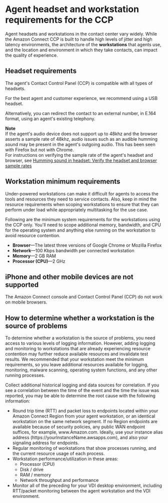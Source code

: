 # Agent headset and workstation requirements for the CCP<a name="ccp-agent-hardware"></a>

Agent headsets and workstations in the contact center vary widely\. While the Amazon Connect CCP is built to handle high levels of jitter and high latency environments, the architecture of the **workstations** that agents use, and the location and environment in which they take contacts, can impact the quality of experience\.

## Headset requirements<a name="ccp-agent-headset"></a>

The agent's Contact Control Panel \(CCP\) is compatible with all types of headsets\.

For the best agent and customer experience, we recommend using a USB headset\.

Alternatively, you can redirect the contact to an external number, in E\.164 format, using an agent's existing telephony\.

**Note**  
If the agent's audio device does not support up to 48khz and the browser asserts a sample rate of 48khz, audio issues such as an audible humming sound may be present in the agent's outgoing audio\. This has been seen with Firefox but not with Chrome\.   
For instructions on verifying the sample rate of the agent's headset and browser, see [Humming sound in headset: Verify the headset and browser sample rates](verify-sample-rate.md)

## Workstation minimum requirements<a name="ccp-agent-workstation"></a>

Under\-powered workstations can make it difficult for agents to access the tools and resources they need to service contacts\. Also, keep in mind the resource requirements when scoping workstations to ensure that they can perform under load while appropriately multitasking for the use case\. 

Following are the minimum system requirements for the workstations using the CCP only\. You'll need to scope additional memory, bandwidth, and CPU for the operating system and anything else running on the workstation to avoid resource contention\.
+ **Browser**—The latest three versions of Google Chrome or Mozilla Firefox
+ **Network**—100 Kbps bandwidth per connected workstation
+ **Memory**—2 GB RAM
+ **Processor \(CPU\)**—2 GHz

## iPhone and other mobile devices are not supported<a name="ccp-iphone"></a>

The Amazon Connect console and Contact Control Panel \(CCP\) do not work on mobile browsers\.

## How to determine whether a workstation is the source of problems<a name="monitor-workstation"></a>

To determine whether a workstation is the source of problems, you need access to various levels of logging information\. However, adding logging and monitoring to workstations that are already experiencing resource contention may further reduce available resources and invalidate test results\. We recommended that your workstation meet the minimum requirements, so you leave additional resources available for logging, monitoring, malware scanning, operating system functions, and any other running processes\.

Collect additional historical logging and data sources for correlation\. If you see a correlation between the time of the event and the time the issue was reported, you may be able to determine the root cause with the following information:
+ Round trip time \(RTT\) and packet loss to endpoints located within your Amazon Connect Region from your agent workstation, or an identical workstation on the same network segment\. If no Region endpoints are available because of security policies, any public WAN endpoint suffices, for example, www\.Amazon\.com\. Ideally, use your instance alias address \(https://yourInstanceName\.awsapps\.com\), and also your signaling address for endpoints\.
+ Regular monitoring of workstations that show processes running, and the current resource usage of each process\.
+ Workstation performance/utilization in these areas:
  + Processor \(CPU\)
  + Disk / drive
  + RAM / memory
  + Network throughput and performance
+ Monitor all of the preceding for your VDI desktop environment, including RTT/packet monitoring between the agent workstation and the VDI environment\.